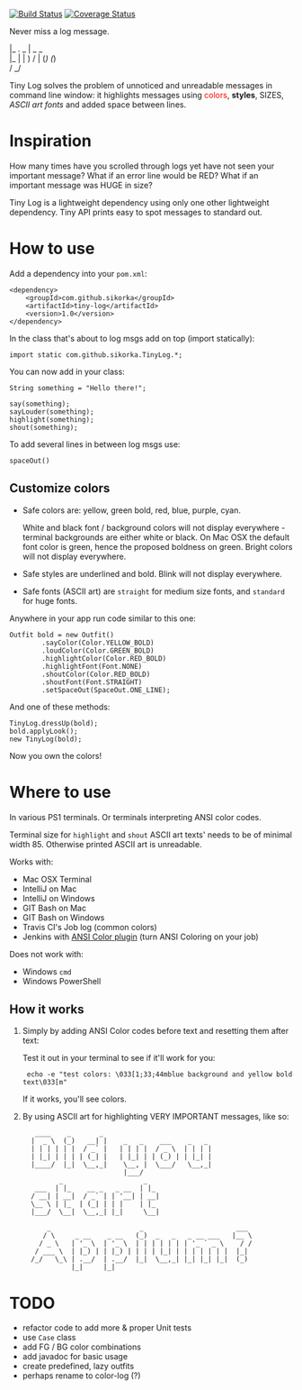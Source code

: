 [![Build Status](https://travis-ci.org/sikorka/tiny-log.svg?branch=master)](https://travis-ci.org/sikorka/tiny-log)
[![Coverage Status](https://coveralls.io/repos/github/sikorka/tiny-log/badge.svg?branch=tinyBuilder)](https://coveralls.io/github/sikorka/tiny-log?branch=tinyBuilder)

Never miss a log message.

 |_ .  _       |  _   _    
 |_ | | ) \/   | (_) (_)   
          /          _/   

Tiny Log solves the problem of unnoticed and unreadable messages in command line window: it highlights 
messages using <font color="red">colors</font>, **styles**, SIZES, *ASCII art fonts* and added space 
between lines. 


Inspiration
===========

How many times have you scrolled through logs yet have not seen your important message? 
What if an error line would be RED? What if an important message was HUGE in size? 

Tiny Log is a lightweight dependency using only one other lightweight dependency. 
Tiny API prints easy to spot messages to standard out. 


How to use
==========

Add a dependency into your `pom.xml`:

    <dependency>
        <groupId>com.github.sikorka</groupId>
        <artifactId>tiny-log</artifactId>
        <version>1.0</version>
    </dependency>

In the class that's about to log msgs add on top (import statically): 

    import static com.github.sikorka.TinyLog.*;

You can now add in your class:

    String something = "Hello there!";
    
    say(something);
    sayLouder(something);
    highlight(something);
    shout(something);

To add several lines in between log msgs use: 

    spaceOut()


Customize colors
----------------

* Safe colors are: yellow, green bold, red, blue, purple, cyan.

  White and black font / background colors will not display everywhere - terminal 
  backgrounds are either white or black. On Mac OSX the default font color is 
  green, hence the proposed boldness on green. Bright colors will not display everywhere.

* Safe styles are underlined and bold.
  Blink will not display everywhere.
  
* Safe fonts (ASCII art) are `straight` for medium size fonts, and `standard` for huge fonts.

Anywhere in your app run code similar to this one: 

    Outfit bold = new Outfit()
            .sayColor(Color.YELLOW_BOLD)
            .loudColor(Color.GREEN_BOLD)
            .highlightColor(Color.RED_BOLD)
            .highlightFont(Font.NONE)
            .shoutColor(Color.RED_BOLD)
            .shoutFont(Font.STRAIGHT)
            .setSpaceOut(SpaceOut.ONE_LINE);

And one of these methods: 

    TinyLog.dressUp(bold);
    bold.applyLook();
    new TinyLog(bold);

Now you own the colors! 


Where to use
============

In various PS1 terminals. Or terminals interpreting ANSI color codes. 

Terminal size for `highlight` and `shout` ASCII art texts' needs to 
be of minimal width 85. Otherwise printed ASCII art is unreadable. 

Works with: 

- Mac OSX Terminal 
- IntelliJ on Mac
- IntelliJ on Windows 
- GIT Bash on Mac 
- GIT Bash on Windows 
- Travis CI's Job log (common colors)
- Jenkins with [ANSI Color plugin](https://wiki.jenkins.io/display/JENKINS/AnsiColor+Plugin) (turn ANSI Coloring on your job) 

Does not work with: 

- Windows `cmd` 
- Windows PowerShell 


How it works
------------

1. Simply by adding ANSI Color codes before text and resetting them after text: 

    Test it out in your terminal to see if it'll work for you: 

        echo -e "test colors: \033[1;33;44mblue background and yellow bold text\033[m"
        
    If it works, you'll see colors.

2. By using ASCII art for highlighting VERY IMPORTANT messages, like so: 

          ____    _       _                             
         |  _ \  (_)   __| |    _   _    ___    _   _   
         | | | | | |  / _` |   | | | |  / _ \  | | | |  
         | |_| | | | | (_| |   | |_| | | (_) | | |_| |  
         |____/  |_|  \__,_|    \__, |  \___/   \__,_|  
                                |___/                   
                _                    _     
          ___  | |_    __ _   _ __  | |_   
         / __| | __|  / _` | | '__| | __|  
         \__ \ | |_  | (_| | | |    | |_   
         |___/  \__|  \__,_| |_|     \__|  
                                           
             _                      _                       ___   
            / \     _ __    _ __   (_)  _   _   _ __ ___   |__ \  
           / _ \   | '_ \  | '_ \  | | | | | | | '_ ` _ \    / /  
          / ___ \  | |_) | | |_) | | | | |_| | | | | | | |  |_|   
         /_/   \_\ | .__/  | .__/  |_|  \__,_| |_| |_| |_|  (_)   
                   |_|     |_|                                    


TODO
====

- refactor code to add more & proper Unit tests
- use `Case` class
- add FG / BG color combinations
- add javadoc for basic usage
- create predefined, lazy outfits
- perhaps rename to color-log (?)
